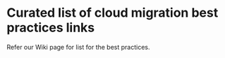 # Curated list of cloud migration best practices links
Refer our Wiki page for list for the best practices.
